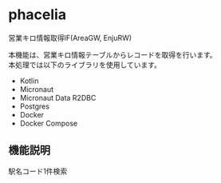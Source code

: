 # phacelia
営業キロ情報取得IF(AreaGW, EnjuRW)

本機能は、営業キロ情報テーブルからレコードを取得を行います。  
本処理では以下のライブラリを使用しています。

* Kotlin
* Micronaut
* Micronaut Data R2DBC
* Postgres
* Docker
* Docker Compose

## 機能説明
駅名コード1件検索
